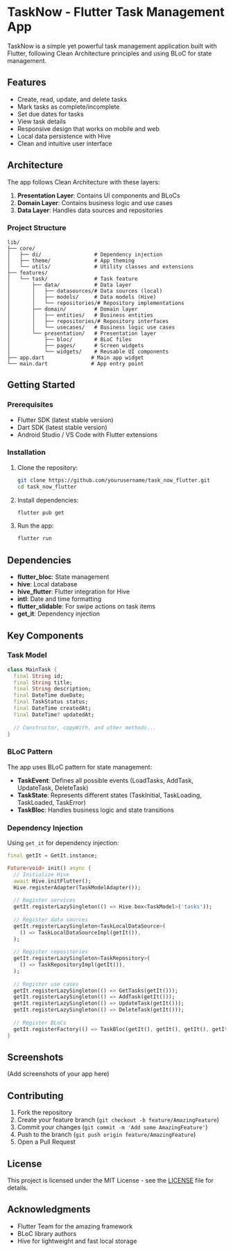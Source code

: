 # TaskNow - Flutter Task Management App

TaskNow is a simple yet powerful task management application built with Flutter, following Clean Architecture principles and using BLoC for state management.

## Features

- Create, read, update, and delete tasks
- Mark tasks as complete/incomplete
- Set due dates for tasks
- View task details
- Responsive design that works on mobile and web
- Local data persistence with Hive
- Clean and intuitive user interface

## Architecture

The app follows Clean Architecture with these layers:

1. **Presentation Layer**: Contains UI components and BLoCs
2. **Domain Layer**: Contains business logic and use cases
3. **Data Layer**: Handles data sources and repositories

### Project Structure

```
lib/
├── core/
│   ├── di/                 # Dependency injection
│   ├── theme/              # App theming
│   └── utils/              # Utility classes and extensions
├── features/
│   └── task/               # Task feature
│       ├── data/           # Data layer
│       │   ├── datasources/# Data sources (local)
│       │   ├── models/     # Data models (Hive)
│       │   └── repositories/# Repository implementations
│       ├── domain/         # Domain layer
│       │   ├── entities/   # Business entities
│       │   ├── repositories/# Repository interfaces
│       │   └── usecases/   # Business logic use cases
│       └── presentation/   # Presentation layer
│           ├── bloc/       # BLoC files
│           ├── pages/      # Screen widgets
│           └── widgets/    # Reusable UI components
├── app.dart               # Main app widget
└── main.dart              # App entry point
```

## Getting Started

### Prerequisites

- Flutter SDK (latest stable version)
- Dart SDK (latest stable version)
- Android Studio / VS Code with Flutter extensions

### Installation

1. Clone the repository:
   ```bash
   git clone https://github.com/yourusername/task_now_flutter.git
   cd task_now_flutter
   ```

2. Install dependencies:
   ```bash
   flutter pub get
   ```

3. Run the app:
   ```bash
   flutter run
   ```

## Dependencies

- **flutter_bloc**: State management
- **hive**: Local database
- **hive_flutter**: Flutter integration for Hive
- **intl**: Date and time formatting
- **flutter_slidable**: For swipe actions on task items
- **get_it**: Dependency injection

## Key Components

### Task Model

```dart
class MainTask {
  final String id;
  final String title;
  final String description;
  final DateTime dueDate;
  final TaskStatus status;
  final DateTime createdAt;
  final DateTime? updatedAt;
  
  // Constructor, copyWith, and other methods...
}
```

### BLoC Pattern

The app uses BLoC pattern for state management:

- **TaskEvent**: Defines all possible events (LoadTasks, AddTask, UpdateTask, DeleteTask)
- **TaskState**: Represents different states (TaskInitial, TaskLoading, TaskLoaded, TaskError)
- **TaskBloc**: Handles business logic and state transitions

### Dependency Injection

Using `get_it` for dependency injection:

```dart
final getIt = GetIt.instance;

Future<void> init() async {
  // Initialize Hive
  await Hive.initFlutter();
  Hive.registerAdapter(TaskModelAdapter());
  
  // Register services
  getIt.registerLazySingleton(() => Hive.box<TaskModel>('tasks'));
  
  // Register data sources
  getIt.registerLazySingleton<TaskLocalDataSource>(
    () => TaskLocalDataSourceImpl(getIt()),
  );
  
  // Register repositories
  getIt.registerLazySingleton<TaskRepository>(
    () => TaskRepositoryImpl(getIt()),
  );
  
  // Register use cases
  getIt.registerLazySingleton(() => GetTasks(getIt()));
  getIt.registerLazySingleton(() => AddTask(getIt()));
  getIt.registerLazySingleton(() => UpdateTask(getIt()));
  getIt.registerLazySingleton(() => DeleteTask(getIt()));
  
  // Register BLoCs
  getIt.registerFactory(() => TaskBloc(getIt(), getIt(), getIt(), getIt()));
}
```

## Screenshots

(Add screenshots of your app here)

## Contributing

1. Fork the repository
2. Create your feature branch (`git checkout -b feature/AmazingFeature`)
3. Commit your changes (`git commit -m 'Add some AmazingFeature'`)
4. Push to the branch (`git push origin feature/AmazingFeature`)
5. Open a Pull Request

## License

This project is licensed under the MIT License - see the [LICENSE](LICENSE) file for details.

## Acknowledgments

- Flutter Team for the amazing framework
- BLoC library authors
- Hive for lightweight and fast local storage
